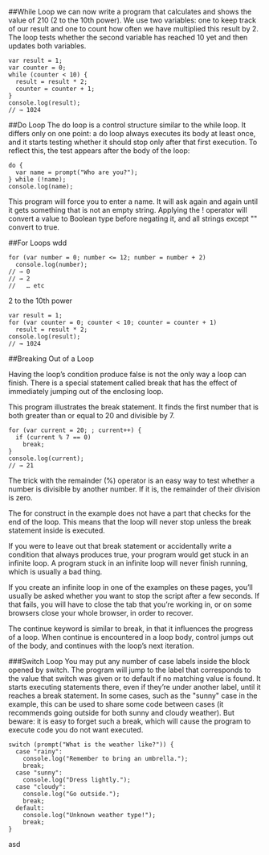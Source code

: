 ##While Loop
we can now write a program that calculates and shows the value of 210 (2 to the 10th power). We use two variables: one to keep track of our result and one to count how often we have multiplied this result by 2. The loop tests whether the second variable has reached 10 yet and then updates both variables.
```
var result = 1;
var counter = 0;
while (counter < 10) {
  result = result * 2;
  counter = counter + 1;
}
console.log(result);
// → 1024
```

##Do Loop
The do loop is a control structure similar to the while loop. It differs only on one point: a do loop always executes its body at least once, and it starts testing whether it should stop only after that first execution. To reflect this, the test appears after the body of the loop:
```
do {
  var name = prompt("Who are you?");
} while (!name);
console.log(name);
```
This program will force you to enter a name. It will ask again and again until it gets something that is not an empty string. Applying the ! operator will convert a value to Boolean type before negating it, and all strings except "" convert to true.

##For Loops
wdd
```
for (var number = 0; number <= 12; number = number + 2)
  console.log(number);
// → 0
// → 2
//   … etc
```
2 to the 10th power
```
var result = 1;
for (var counter = 0; counter < 10; counter = counter + 1)
  result = result * 2;
console.log(result);
// → 1024
```
##Breaking Out of a Loop

Having the loop’s condition produce false is not the only way a loop can finish. There is a special statement called break that has the effect of immediately jumping out of the enclosing loop.

This program illustrates the break statement. It finds the first number that is both greater than or equal to 20 and divisible by 7.
```
for (var current = 20; ; current++) {
  if (current % 7 == 0)
    break;
}
console.log(current);
// → 21
```
The trick with the remainder (%) operator is an easy way to test whether a number is divisible by another number. If it is, the remainder of their division is zero.

The for construct in the example does not have a part that checks for the end of the loop. This means that the loop will never stop unless the break statement inside is executed.

If you were to leave out that break statement or accidentally write a condition that always produces true, your program would get stuck in an infinite loop. A program stuck in an infinite loop will never finish running, which is usually a bad thing.

If you create an infinite loop in one of the examples on these pages, you’ll usually be asked whether you want to stop the script after a few seconds. If that fails, you will have to close the tab that you’re working in, or on some browsers close your whole browser, in order to recover.

The continue keyword is similar to break, in that it influences the progress of a loop. When continue is encountered in a loop body, control jumps out of the body, and continues with the loop’s next iteration.

###Switch Loop
You may put any number of case labels inside the block opened by switch. The program will jump to the label that corresponds to the value that switch was given or to default if no matching value is found. It starts executing statements there, even if they’re under another label, until it reaches a break statement. In some cases, such as the "sunny" case in the example, this can be used to share some code between cases (it recommends going outside for both sunny and cloudy weather). But beware: it is easy to forget such a break, which will cause the program to execute code you do not want executed.
```
switch (prompt("What is the weather like?")) {
  case "rainy":
    console.log("Remember to bring an umbrella.");
    break;
  case "sunny":
    console.log("Dress lightly.");
  case "cloudy":
    console.log("Go outside.");
    break;
  default:
    console.log("Unknown weather type!");
    break;
}
```
asd
